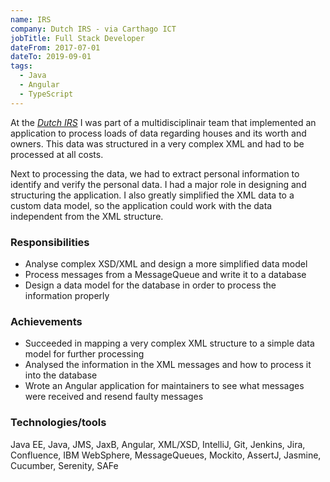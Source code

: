 ```yaml
---
name: IRS
company: Dutch IRS - via Carthago ICT
jobTitle: Full Stack Developer
dateFrom: 2017-07-01
dateTo: 2019-09-01
tags:
  - Java
  - Angular
  - TypeScript
---
```


At the _[Dutch IRS](https://www.belastingdienst.nl/)_ I was part of a multidisciplinair team that implemented an application to process loads of data regarding houses and its worth and owners. This data was structured in a very complex XML and had to be processed at all costs.

Next to processing the data, we had to extract personal information to identify and verify the personal data. I had a major role in designing and structuring the application. I also greatly simplified the XML data to a custom data model, so the application could work with the data independent from the XML structure.

### Responsibilities

- Analyse complex XSD/XML and design a more simplified data model
- Process messages from a MessageQueue and write it to a database
- Design a data model for the database in order to process the information properly

### Achievements

- Succeeded in mapping a very complex XML structure to a simple data model for further processing
- Analysed the information in the XML messages and how to process it into the database
- Wrote an Angular application for maintainers to see what messages were received and resend faulty messages

### Technologies/tools

Java EE, Java, JMS, JaxB, Angular, XML/XSD, IntelliJ, Git, Jenkins, Jira, Confluence, IBM WebSphere, MessageQueues, Mockito, AssertJ, Jasmine, Cucumber, Serenity, SAFe

